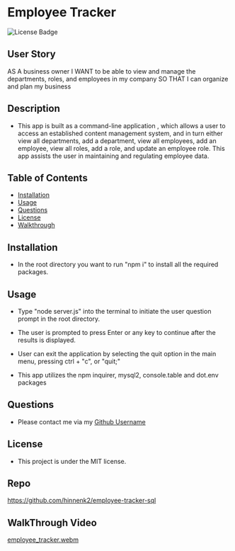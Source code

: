 # Employee Tracker
![License Badge](https://img.shields.io/badge/license-MIT-brightgreen)

## User Story
AS A business owner
I WANT to be able to view and manage the departments, roles, and employees in my company
SO THAT I can organize and plan my business

## Description
* This app is built as a command-line application , which allows a user to access an established content management system, and in turn either view all departments, add a department, view all employees, add an employee, view all roles, add a role, and update an employee role. This app assists the user in maintaining and regulating employee data.

## Table of Contents
- [Installation](#installation)
- [Usage](#usage)
- [Questions](#questions)
- [License](#license)
- [Walkthrough](#walkthrough)

## Installation
* In the root directory you want to run "npm i" to install all the required packages.

## Usage
* Type "node server.js" into the terminal to initiate the user question prompt in the root directory.

* The user is prompted to press Enter or any key to continue after the results is displayed.

* User can exit the application by selecting the quit option in the main menu, pressing ctrl + "c", or "quit;"

* This app utilizes the npm inquirer, mysql2, console.table and dot.env packages

## Questions
* Please contact me via my [Github Username](https://github.com/hinnenk2)

## License
* This project is under the MIT license.

## Repo
https://github.com/hinnenk2/employee-tracker-sql

## WalkThrough Video
[employee_tracker.webm](https://github.com/hinnenk2/employee-tracker-sql/assets/124109780/f5709644-8433-4e74-ac0b-752b4b38e9a5)
